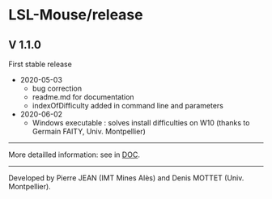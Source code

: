 
# LSL-Mouse/release

## V 1.1.0
First stable release
* 2020-05-03
  - bug correction
  - readme.md for documentation
  - indexOfDifficulty added in command line and parameters
* 2020-06-02
	- Windows executable : solves install difficulties on W10 (thanks to Germain FAITY, Univ. Montpellier)
-----  

More detailled information: see in [DOC](/../DOC/).  

-----  
Developed by Pierre JEAN (IMT Mines Alès) and Denis MOTTET (Univ. Montpellier).
